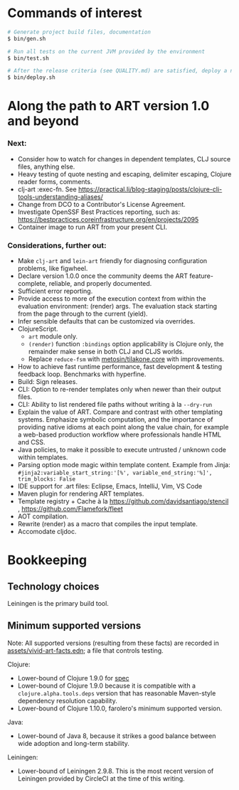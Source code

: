 # Commands of interest

```bash
# Generate project build files, documentation
$ bin/gen.sh

# Run all tests on the current JVM provided by the environment
$ bin/test.sh

# After the release criteria (see QUALITY.md) are satisfied, deploy a new release
$ bin/deploy.sh
```



# Along the path to ART version 1.0 and beyond

### Next:
- Consider how to watch for changes in dependent templates, CLJ source files, anything else.
- Heavy testing of quote nesting and escaping, delimiter escaping, Clojure reader forms, comments.
- clj-art :exec-fn. See https://practical.li/blog-staging/posts/clojure-cli-tools-understanding-aliases/
- Change from DCO to a Contributor's License Agreement.
- Investigate OpenSSF Best Practices reporting, such as: https://bestpractices.coreinfrastructure.org/en/projects/2095
- Container image to run ART from your present CLI.

### Considerations, further out:
- Make `clj-art` and `lein-art` friendly for diagnosing configuration problems, like figwheel.
- Declare version 1.0.0 once the community deems the ART feature-complete, reliable, and properly documented.
- Sufficient error reporting.
- Provide access to more of the execution context from within the evaluation environment: (render) args. The evaluation stack starting from the page through to the current (yield).
- Infer sensible defaults that can be customized via overrides.
- ClojureScript.
  - `art` module only.
  - `(render)` function `:bindings` option applicability is Clojure only, the remainder make sense in both CLJ and CLJS worlds.
  - Replace `reduce-fsm` with [metosin/tilakone.core](https://github.com/metosin/tilakone/network) with improvements.
- How to achieve fast runtime performance, fast development & testing feedback loop. Benchmarks with hyperfine.
- Build: Sign releases.
- CLI: Option to re-render templates only when newer than their output files.
- CLI: Ability to list rendered file paths without writing à la `--dry-run`
- Explain the value of ART. Compare and contrast with other templating systems. Emphasize symbolic computation, and the importance of providing native idioms at each point along the value chain, for example a web-based production workflow where professionals handle HTML and CSS.
- Java policies, to make it possible to execute untrusted / unknown code within templates.
- Parsing option mode magic within template content. Example from Jinja: `#jinja2:variable_start_string:'[%', variable_end_string:'%]', trim_blocks: False`
- IDE support for .art files: Eclipse, Emacs, IntelliJ, Vim, VS Code
- Maven plugin for rendering ART templates.
- Template registry + Cache à la https://github.com/davidsantiago/stencil , https://github.com/Flamefork/fleet
- AOT compilation.
- Rewrite (render) as a macro that compiles the input template.
- Accomodate cljdoc.



# Bookkeeping

## Technology choices
Leiningen is the primary build tool.

## Minimum supported versions
Note: All supported versions (resulting from these facts) are recorded in [assets/vivid-art-facts.edn](assets/vivid-art-facts.edn); a file that controls testing.

Clojure:
- Lower-bound of Clojure 1.9.0 for [spec](https://clojure.org/guides/spec)
- Lower-bound of Clojure 1.9.0 because it is compatible with a ``clojure.alpha.tools.deps`` version that has reasonable Maven-style dependency resolution capability.
- Lower-bound of Clojure 1.10.0, farolero's minimum supported version.

Java:
- Lower-bound of Java 8, because it strikes a good balance between wide adoption and long-term stability.

Leiningen:
- Lower-bound of Leiningen 2.9.8. This is the most recent version of Leiningen provided by CircleCI at the time of this writing.
